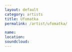 ```yaml
---
layout: default
category: artists
title: Ufomatka
permalink: /artist/ufomatka/

name: 
location: 
soundcloud: 
---
```




